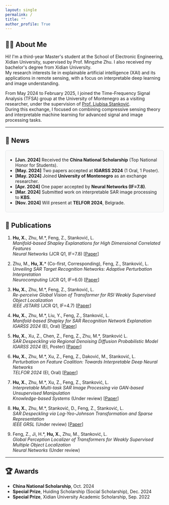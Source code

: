 ```yaml
---
layout: single
permalink: /
title: ""
author_profile: True
---
```


<style>
.page__title { display: none; }
</style>


## 🧑‍💻 About Me

Hi! I'm a third-year Master's student at the School of Electronic Engineering, Xidian University, supervised by Prof. Mingzhe Zhu. I also received my bachelor's degree from Xidian University.  
My research interests lie in explainable artificial intelligence (XAI) and its applications in remote sensing, with a focus on interpretable deep learning and image understanding.  

From May 2024 to February 2025, I joined the Time-Frequency Signal Analysis (TFSA) group at the University of Montenegro as a visiting researcher, under the supervision of [Prof. Ljubisa Stanković](https://tfsa.ucg.ac.me/ljubisa.html).  
During this exchange, I focused on combining compressive sensing theory and interpretable machine learning for advanced signal and image processing tasks.


---

## 📰 News

<div style="max-height: 200px; overflow-y: auto; padding: 0.5em; border: 1px solid #e1e4e8; border-radius: 6px; background-color: #f9f9f9;">

- <b>[Jun. 2024]</b> Received the <b>China National Scholarship</b> (Top National Honor for Students).<br>
- <b>[May. 2024]</b> Two papers accepted at <b>IGARSS 2024</b> (1 Oral, 1 Poster).<br>
- <b>[May. 2024]</b> Joined <b>University of Montenegro</b> as an exchange researcher.<br>
- <b>[Apr. 2024]</b> One paper accepted by <b>Neural Networks (IF=7.8)</b>.<br>
- <b>[Mar. 2024]</b> Submitted work on interpretable SAR image processing to <b>KBS</b>.<br>
- <b>[Nov. 2024]</b> Will present at <b>TELFOR 2024</b>, Belgrade.<br>

</div>


## 📄 Publications

1. **Hu, X.**, Zhu, M.*, Feng, Z., Stanković, L.  
   *Manifold-based Shapley Explanations for High Dimensional Correlated Features*  
   _Neural Networks_ (JCR Q1, IF=7.8) [[Paper](https://doi.org/10.1016/j.neunet.2024.106634)]

2. Zhu, M., **Hu, X.*** (Co-first, Corresponding), Feng, Z., Stanković, L.  
   *Unveiling SAR Target Recognition Networks: Adaptive Perturbation Interpretation*  
   _Neurocomputing_ (JCR Q1, IF=6.0) [[Paper](https://doi.org/10.1016/j.neucom.2024.128137)]

3. **Hu, X.**, Zhu, M.*, Feng, Z., Stanković, L.  
   *Re-perceive Global Vision of Transformer for RSI Weakly Supervised Object Localization*  
   _IEEE JSTARS_ (JCR Q1, IF=4.7) [[Paper](https://ieeexplore.ieee.org/document/10678922)]

4. **Hu, X.**, Zhu, M.*, Liu, Y., Feng, Z., Stanković, L.  
   *Manifold-based Shapley for SAR Recognition Network Explanation*  
   _IGARSS 2024_ (EI, Oral) [[Paper](https://ieeexplore.ieee.org/document/10642512)]

5. **Hu, X.**, Xu, Z., Chen, Z., Feng, Z., Zhu, M.*, Stanković L.  
   *SAR Despeckling via Regional Denoising Diffusion Probabilistic Model*  
   _IGARSS 2024_ (EI, Poster) [[Paper](https://ieeexplore.ieee.org/document/10641283)]

6. **Hu, X.**, Zhu, M.*, Xu, Z., Feng, Z., Daković, M., Stanković, L.  
   *Perturbation on Feature Coalition: Towards Interpretable Deep Neural Networks*  
   _TELFOR 2024_ (EI, Oral) [[Paper](https://arxiv.org/pdf/2408.13397)]

7. **Hu, X.**, Zhu, M.*, Xu, Z., Feng, Z., Stanković, L.  
   *Interpretable Multi-task SAR Image Processing via GAN-based Unsupervised Manipulation*  
   _Knowledge-based Systems_ (Under review) [[Paper](https://arxiv.org/pdf/2408.01553)]

8. **Hu, X.**, Zhu, M.*, Stanković, D., Feng, Z., Stanković, L.  
   *SAR Despeckling via Log-Yeo-Johnson Transformation and Sparse Representation*  
   _IEEE GRSL_ (Under review) [[Paper](https://arxiv.org/pdf/2412.18121)]

9. Feng, Z., Ji, H.*, **Hu, X.**, Zhu, M., Stanković, L.  
   *Global Perception Localizer of Transformers for Weakly Supervised Multiple Object Localization*  
   _Neural Networks_ (Under review)

---

## 🏆 Awards

- **China National Scholarship**, Oct. 2024
- **Special Prize**, Huiding Scholarship (Social Scholarship), Dec. 2024
- **Special Prize**, Xidian University Academic Scholarship, Sep. 2022

